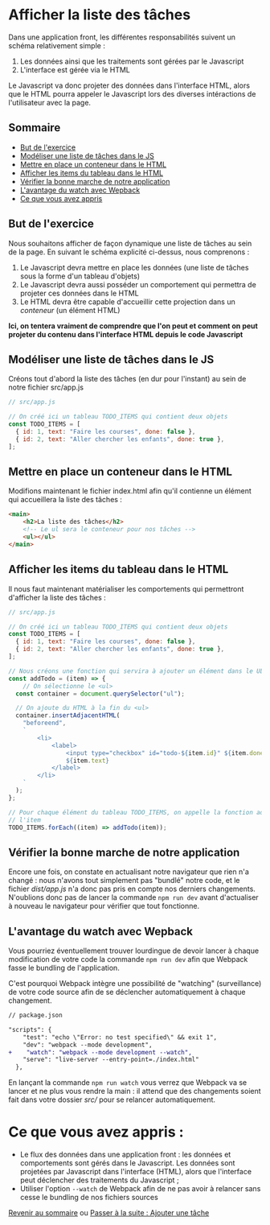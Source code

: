 # Afficher la liste des tâches

Dans une application front, les différentes responsabilités suivent un schéma relativement simple : 
1. Les données ainsi que les traitements sont gérées par le Javascript
2. L'interface est gérée via le HTML

Le Javascript va donc projeter des données dans l'interface HTML, alors que le HTML pourra appeler le Javascript lors des diverses intéractions de l'utilisateur avec la page.

## Sommaire
  * [But de l'exercice](#but-de-l-exercice)
  * [Modéliser une liste de tâches dans le JS](#modéliser-une-liste-de-tâches-dans-le-js)
  * [Mettre en place un conteneur dans le HTML](#mettre-en-place-un-conteneur-dans-le-html)
  * [Afficher les items du tableau dans le HTML](#afficher-les-items-du-tableau-dans-le-html)
  * [Vérifier la bonne marche de notre application](#vérifier-la-bonne-marche-de-notre-application)
  * [L'avantage du watch avec Wepback](#l-avantage-du-watch-avec-wepback)
  * [Ce que vous avez appris](#ce-que-vous-avez-appris--)

## But de l'exercice 
Nous souhaitons afficher de façon dynamique une liste de tâches au sein de la page. En suivant le schéma explicité ci-dessus, nous comprenons :

1. Le Javascript devra mettre en place les données (une liste de tâches sous la forme d'un tableau d'objets)
2. Le Javascript devra aussi posséder un comportement qui permettra de projeter ces données dans le HTML
3. Le HTML devra être capable d'accueillir cette projection dans un *conteneur* (un élément HTML)

**Ici, on tentera vraiment de comprendre que l'on peut et comment on peut projeter du contenu dans l'interface HTML depuis le code Javascript**

## Modéliser une liste de tâches dans le JS

Créons tout d'abord la liste des tâches (en dur pour l'instant) au sein de notre fichier src/app.js

```js
// src/app.js

// On créé ici un tableau TODO_ITEMS qui contient deux objets 
const TODO_ITEMS = [
  { id: 1, text: "Faire les courses", done: false },
  { id: 2, text: "Aller chercher les enfants", done: true },
];
```

## Mettre en place un conteneur dans le HTML

Modifions maintenant le fichier index.html afin qu'il contienne un élément qui accueillera la liste des tâches :

```html
<main>
    <h2>La liste des tâches</h2>
    <!-- Le ul sera le conteneur pour nos tâches -->
    <ul></ul>
</main>
```

## Afficher les items du tableau dans le HTML

Il nous faut maintenant matérialiser les comportements qui permettront d'afficher la liste des tâches :


```js
// src/app.js

// On créé ici un tableau TODO_ITEMS qui contient deux objets 
const TODO_ITEMS = [
  { id: 1, text: "Faire les courses", done: false },
  { id: 2, text: "Aller chercher les enfants", done: true },
];

// Nous créons une fonction qui servira à ajouter un élément dans le UL à partir d'un objet tâche
const addTodo = (item) => {
    // On sélectionne le <ul>
  const container = document.querySelector("ul");

  // On ajoute du HTML à la fin du <ul>
  container.insertAdjacentHTML(
    "beforeend",
    `
        <li>
            <label>
                <input type="checkbox" id="todo-${item.id}" ${item.done ? "checked" : ""} /> 
                ${item.text}
            </label>
        </li>
    `
  );
};

// Pour chaque élément du tableau TODO_ITEMS, on appelle la fonction addTodo en fournissant
// l'item
TODO_ITEMS.forEach((item) => addTodo(item));
```

## Vérifier la bonne marche de notre application
Encore une fois, on constate en actualisant notre navigateur que rien n'a changé : nous n'avons tout simplement pas "bundlé" notre code, et le fichier *dist/app.js* n'a donc pas pris en compte nos derniers changements. N'oublions donc pas de lancer la commande `npm run dev` avant d'actualiser à nouveau le navigateur pour vérifier que tout fonctionne.

## L'avantage du watch avec Wepback

Vous pourriez éventuellement trouver lourdingue de devoir lancer à chaque modification de votre code la commande `npm run dev` afin que Webpack fasse le bundling de l'application. 

C'est pourquoi Webpack intègre une possibilité de "watching" (surveillance) de votre code source afin de se déclencher automatiquement à chaque changement.

```diff
// package.json

"scripts": {
    "test": "echo \"Error: no test specified\" && exit 1",
    "dev": "webpack --mode development",
+    "watch": "webpack --mode development --watch",
    "serve": "live-server --entry-point=./index.html"
  },
```

En lançant la commande `npm run watch` vous verrez que Webpack va se lancer et ne plus vous rendre la main : il attend que des changements soient fait dans votre dossier *src/* pour se relancer automatiquement.

# Ce que vous avez appris :
* Le flux des données dans une application front : les données et comportements sont gérés dans le Javascript. Les données sont projetées par Javascript dans l'interface (HTML), alors que l'interface peut déclencher des traitements du Javascript ;
* Utiliser l'option `--watch` de Webpack afin de ne pas avoir à relancer sans cesse le bundling de nos fichiers sources

[Revenir au sommaire](../README.md) ou [Passer à la suite : Ajouter une tâche](add-item.md)
